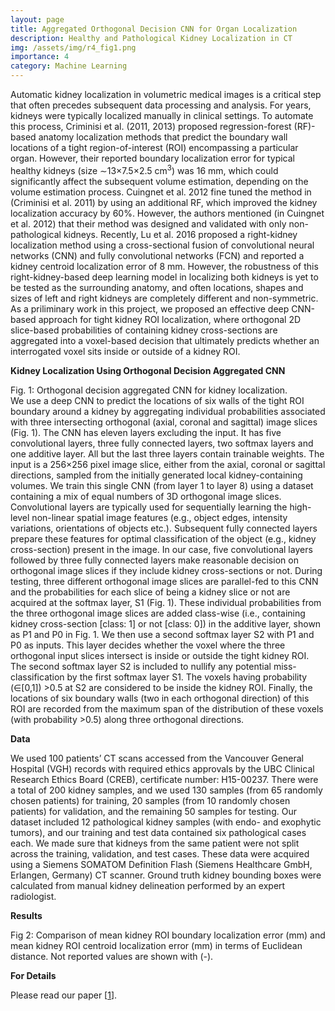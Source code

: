 ```yaml
---
layout: page
title: Aggregated Orthogonal Decision CNN for Organ Localization
description: Healthy and Pathological Kidney Localization in CT
img: /assets/img/r4_fig1.png
importance: 4
category: Machine Learning
---
```


Automatic kidney localization in volumetric medical images is a critical step that often precedes subsequent data processing and analysis. For years, kidneys were typically localized manually in clinical settings. To automate this process, Criminisi et al. (2011, 2013) proposed regression-forest (RF)-based anatomy localization methods that predict the boundary wall locations of a tight region-of-interest (ROI) encompassing a particular organ. However, their reported boundary localization error for typical healthy kidneys (size ∼13×7.5×2.5 cm<sup>3</sup>) was 16 mm, which could significantly affect the subsequent volume estimation, depending on the volume estimation process. Cuingnet et al. 2012 fine tuned the method in (Criminisi et al. 2011) by using an additional RF, which improved the kidney localization accuracy by 60%. However, the authors mentioned (in Cuingnet et al. 2012) that their method was designed and validated with only non-pathological kidneys. Recently, Lu et al. 2016 proposed a right-kidney localization method using a cross-sectional fusion of convolutional neural networks (CNN) and fully convolutional networks (FCN) and reported a kidney centroid localization error of 8 mm. However, the robustness of this right-kidney-based deep learning model in localizing both kidneys is yet to be tested as the surrounding anatomy, and often locations, shapes and sizes of left and right kidneys are completely different and non-symmetric. As a priliminary work in this project, we proposed an effective deep CNN-based approach for tight kidney ROI localization, where orthogonal 2D slice-based probabilities of containing kidney cross-sections are aggregated into a voxel-based decision that ultimately predicts whether an interrogated voxel sits inside or outside of a kidney ROI. 

<strong>Kidney Localization Using Orthogonal Decision Aggregated CNN</strong>

<div class="row">
    <div class="col-sm mt-3 mt-md-0">
        <img class="img-fluid rounded z-depth-1" src="{{ '/assets/img/r4_fig1.png' | relative_url }}" alt="" title="example image"/>
    </div>
</div>
<div class="caption">
    Fig. 1: Orthogonal decision aggregated CNN for kidney localization.
</div>
We use a deep CNN to predict the locations of six walls of the tight ROI boundary around a kidney by aggregating individual probabilities associated with three intersecting orthogonal (axial, coronal and sagittal) image slices (Fig. 1). The CNN has eleven layers excluding the input. It has five convolutional layers, three fully connected layers, two softmax layers and one additive layer. All but the last three layers contain trainable weights. The input is a 256×256 pixel image slice, either from the axial, coronal or sagittal directions, sampled from the initially generated local kidney-containing volumes. We train this single CNN (from layer 1 to layer 8) using a dataset containing a mix of equal numbers of 3D orthogonal image slices. Convolutional layers are typically used for sequentially learning the high-level non-linear spatial image features (e.g., object edges, intensity variations, orientations of objects etc.). Subsequent fully connected layers prepare these features for optimal classification of the object (e.g., kidney cross-section) present in the image. In our case, five convolutional layers followed by three fully connected layers make reasonable decision on orthogonal image slices if they include kidney cross-sections or not. During testing, three different orthogonal image slices are parallel-fed to this CNN and the probabilities for each slice of being a kidney slice or not are acquired at the softmax layer, S1 (Fig. 1). These individual probabilities from the three orthogonal image slices are added
class-wise (i.e., containing kidney cross-section [class: 1] or not [class: 0]) in the additive layer, shown as P1 and P0 in Fig. 1. We then use a second softmax layer S2 with P1 and P0 as inputs. This layer decides whether the voxel where the three orthogonal input slices intersect is inside or outside the tight kidney ROI. The second softmax layer S2 is included to nullify any potential miss-classification by the first softmax layer S1. The voxels having probability (∈[0,1]) >0.5 at S2 are considered to be inside the kidney ROI. Finally, the locations of six boundary walls (two in each orthogonal direction) of this ROI are recorded from the maximum span of the distribution of these voxels (with probability >0.5) along three orthogonal directions.


<strong>Data</strong>

We used 100 patients’ CT scans accessed from the Vancouver General Hospital (VGH) records with required ethics approvals by the UBC Clinical Research Ethics Board (CREB), certificate number: H15-00237. There were a total of 200 kidney samples, and we used 130 samples (from 65 randomly chosen patients) for training, 20 samples (from 10 randomly chosen patients) for validation, and the remaining 50 samples for testing. Our dataset included 12 pathological
kidney samples (with endo- and exophytic tumors), and our training and test data contained six pathological cases each. We made sure that kidneys from the same patient were not split across the training, validation, and test cases. These data were acquired using a Siemens SOMATOM Definition Flash
(Siemens Healthcare GmbH, Erlangen, Germany) CT scanner. Ground truth kidney bounding boxes were calculated from manual kidney delineation performed by an expert radiologist.

<strong>Results</strong>

<div class="row">
    <div class="col-sm mt-3 mt-md-0">
        <img class="img-fluid rounded z-depth-1" src="{{ '/assets/img/kidloc.png' | relative_url }}" alt="" title="example image"/>
    </div>
</div>
<div class="caption">
    Fig 2: Comparison of mean kidney ROI boundary localization error (mm) and mean kidney ROI centroid localization error (mm) in terms of Euclidean distance. Not reported values are shown with (-).
</div>

<strong>For Details</strong>

Please read our paper [[1](https://link.springer.com/chapter/10.1007/978-3-319-66179-7_70)].
